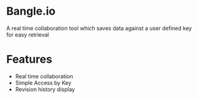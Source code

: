 # Bangle.io

A real time collaboration tool which saves data against a user defined key for easy retrieval

# Features
  * Real time collaboration
  * Simple Access by Key
  * Revision history display
